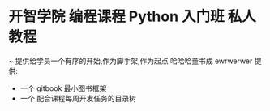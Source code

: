 ﻿# 开智学院 编程课程 Python 入门班 私人教程
~ 提供给学员一个有序的开始,作为脚手架,作为起点
哈哈哈董书成
ewrwerwer
提供:

- 一个 gitbook 最小图书框架
- 一个 配合课程每周开发任务的目录树
